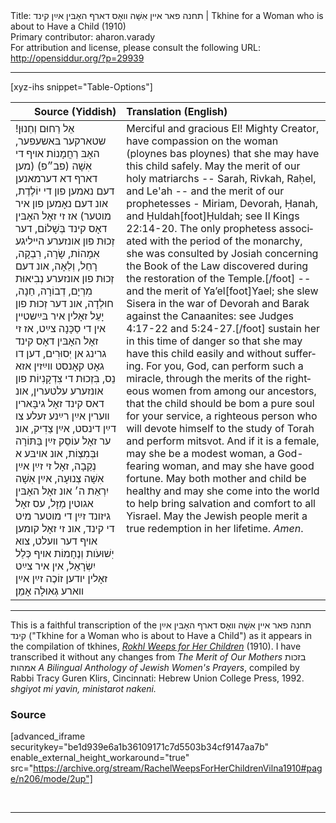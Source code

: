 <html>
<head></head>
<body>
Title: תחנה פאר אײן אִשָׁה װאָס דארף האָבּין אײַן קינד | Tkhine for a Woman who is about to Have a Child (1910)<br />
Primary contributor: aharon.varady<br />
For attribution and license, please consult the following URL: <a href="http://opensiddur.org/?p=29939">http://opensiddur.org/?p=29939</a>
<p />
<hr />

[xyz-ihs snippet="Table-Options"]<table style="margin-left: auto; margin-right: auto;" class="draggable">
<thead><tr><th id="x" style="text-align: right;">Source (Yiddish)</th><th style="text-align: left;">Translation (English)</th></tr></thead>
<tbody>
<tr><td style="vertical-align:top;">
<div class="yiddish" lang="yi">
אֵל רַחוּם וְחַנוּן! שטארקער בּאשעפער, האָבּ רַחֲמָנוֹת אױף די אִשָׁה (פב״פ) (מען דארף דא דערמאנען דעם נאמען פון די יוֹלֶדֶת, אונ דעם נאָמען פון איר מוטער) אז זי זאָל האָבּין דאָס קינד בְּשָׁלוֹם, דער זְכוּת פון אונזערע הײליגע אִמָהוֹת, שָׂרָה, רִבְקָה, רָחֵל, וְלֵאָה, אונ דעם זְכוּת פון אונזערע נְבִיאוּת מִרְיָם, דְבוֹרָה, חַנָה, חוּלְדָה, אונ דער זְכוּת פון יָעֵל זאָלין איר בּײַשטײן אין די סַכָּנָה צײַט, אז זי זאָל האָבּין דאָס קינד גרינג אן יְסוּרִים, דען דו גאָט קאָנסט װײַזין אזא נֵס, בִּזְכוּת די צִדְקָנִיוֹת פון אונזערע עלטערין, אונ דאס קינד זאָל גיבָּארין װערין אײַן רײַנע זעלע צו דײַן דינסט, אײַן צַדִיק, אונ ער זאָל עוֹסֵק זײַן בַּתּוֹרָה וּבְּמִצְוֹת, אונ אױבּע א נְקֵבָה, זאָל זי זײַן אײַן אִשָׁה צְנוּעָה, אײַן אִשָׁה יִרְאַת ה׳ אונ זאָל האָבּין אגוטין מַזָל, עס זאָל גיזונד זײַן די מוטער מיט די קינד, אונ זי זאָל קומען אױף דער װעלט, צוא יֽשׁוּעֹות וְנֶחָמוֹת אױף כְּלַל יִשְׂרָאֵל, אין איר צײַט זאָלין יודען זוֹכֶה זײַן אײַן װארע גְאוּלָה אָמֵן׃
</span></div></td>

<td style="vertical-align:top;">
<div class="english" lang="en">
Merciful and gracious El! Mighty Creator, have compassion on the woman <span class="instruction">(ploynes bas ploynes)</span> that she may have this child safely. May the merit of our holy matriarchs -- Sarah, Rivkah, Raḥel, and Le'ah -- and the merit of our prophetesses - Miriam, Devorah, Ḥanah, and Ḥuldah[foot]Ḥuldah; see II Kings 22:14-20. The only prophetess associated with the period of the monarchy, she was consulted by Josiah concerning the Book of the Law discovered during the restoration of the Temple.[/foot] -- and the merit of Ya’el[foot]Yael; she slew Sisera in the war of Devorah and Barak against the Canaanites: see Judges 4:17-22 and 5:24-27.[/foot] sustain her in this time of danger so that she may have this child easily and without suffering. For you, God, can perform such a miracle, through the merits of the righteous women from among our ancestors, that the child should be bom a pure soul for your service, a righteous person who will devote himself to the study of Torah and perform mitsvot. And if it is a female, may she be a modest woman, a God-fearing woman, and may she have good fortune. May both mother and child be healthy and may she come into the world to help bring salvation and comfort to all Yisrael. May the Jewish people merit a true redemption in her lifetime. <em>Amen</em>.
</div></td>
</tr>
</tbody></table>

<hr />

This is a faithful transcription of the תחנה פאר אײן אִשָׁה װאָס דארף האָבּין אײַן קינד ("Tkhine for a Woman who is about to Have a Child") as it appears in the compilation of tkhines, <em><a href="http://opensiddur.org/?p=22300">Rokhl Weeps for Her Children</a></em> (1910). I have transcribed it without any changes from <em>The Merit of Our Mothers</em> בזכות אמהות <em>A Bilingual Anthology of Jewish Women's Prayers</em>, compiled by Rabbi Tracy Guren Klirs, Cincinnati: Hebrew Union College Press, 1992. <em>shgiyot mi yavin, ministarot nakeni.</em>

<h3>Source</h3>

[advanced_iframe securitykey="be1d939e6a1b36109171c7d5503b34cf9147aa7b" enable_external_height_workaround="true" src="https://archive.org/stream/RachelWeepsForHerChildrenVilna1910#page/n206/mode/2up"]

&nbsp;

<hr />

&nbsp;
</body>
</html>
